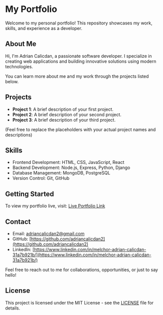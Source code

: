 # My Portfolio

Welcome to my personal portfolio! This repository showcases my work, skills, and experience as a developer.

## About Me

Hi, I'm Adrian Calicdan, a passionate software developer. I specialize in creating web applications and building innovative solutions using modern technologies.

You can learn more about me and my work through the projects listed below.

## Projects

- **Project 1**: A brief description of your first project.
- **Project 2**: A brief description of your second project.
- **Project 3**: A brief description of your third project.

(Feel free to replace the placeholders with your actual project names and descriptions)

## Skills

- Frontend Development: HTML, CSS, JavaScript, React
- Backend Development: Node.js, Express, Python, Django
- Database Management: MongoDB, PostgreSQL
- Version Control: Git, GitHub

## Getting Started

To view my portfolio live, visit: [Live Portfolio Link](https://adriancalicdan2.github.io)

## Contact

- Email: [adriancalicdan2@gmail.com](mailto:adriancalicdan2@gmail.com)
- GitHub: [https://github.com/adriancalicdan2](https://github.com/adriancalicdan2)
- LinkedIn: [https://www.linkedin.com/in/melchor-adrian-calicdan-31a7b921b/](https://www.linkedin.com/in/melchor-adrian-calicdan-31a7b921b/)

Feel free to reach out to me for collaborations, opportunities, or just to say hello!

## License

This project is licensed under the MIT License - see the [LICENSE](LICENSE) file for details.
